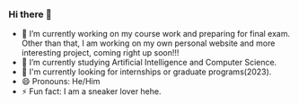 ### Hi there 👋

<!--
**ren-tao01/ren-tao01** is a ✨ _special_ ✨ repository because its `README.md` (this file) appears on your GitHub profile.
- 👯 I’m looking to collaborate on ...
- 🤔 I’m looking for help with ...

- 💬 Ask me about ...
- 📫 How to reach me: ...
-->

- 🔭 I’m currently working on my course work and preparing for final exam. Other than that, I am working on my own personal website and more interesting project, coming right up soon!!!
- 🌱 I’m currently studying Artificial Intelligence and Computer Science.
- 🤝 I'm currently looking for internships or graduate programs(2023).
- 😄 Pronouns: He/Him
- ⚡ Fun fact: I am a sneaker lover hehe.
